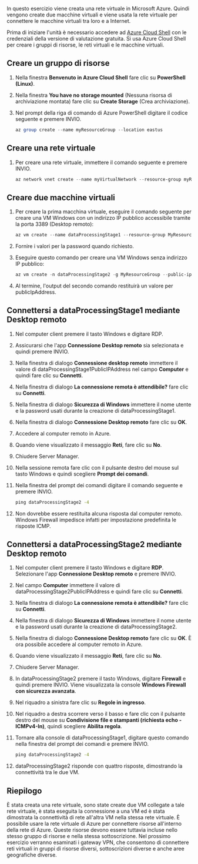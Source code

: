 In questo esercizio viene creata una rete virtuale in Microsoft Azure. Quindi vengono create due macchine virtuali e viene usata la rete virtuale per connettere le macchine virtuali tra loro e a Internet.

Prima di iniziare l'unità è necessario accedere ad [Azure Cloud Shell](https://shell.azure.com) con le credenziali della versione di valutazione gratuita. Si usa Azure Cloud Shell per creare i gruppi di risorse, le reti virtuali e le macchine virtuali.

## <a name="create-a-resource-group"></a>Creare un gruppo di risorse

1. Nella finestra **Benvenuto in Azure Cloud Shell** fare clic su **PowerShell (Linux)**.

1. Nella finestra **You have no storage mounted** (Nessuna risorsa di archiviazione montata) fare clic su **Create Storage** (Crea archiviazione).

1. Nel prompt della riga di comando di Azure PowerShell digitare il codice seguente e premere INVIO.

    ```PowerShell
    az group create --name myResourceGroup --location eastus
    ```

## <a name="create-a-virtual-network"></a>Creare una rete virtuale

1. Per creare una rete virtuale, immettere il comando seguente e premere INVIO.

    ```PowerShell
    az network vnet create --name myVirtualNetwork --resource-group myResourceGroup --subnet-name default
    ```

## <a name="create-two-virtual-machines"></a>Creare due macchine virtuali

1. Per creare la prima macchina virtuale, eseguire il comando seguente per creare una VM Windows con un indirizzo IP pubblico accessibile tramite la porta 3389 (Desktop remoto):

    ``` PowerShell
    az vm create --name dataProcessingStage1 --resource-group MyResourceGroup --admin-username "DataAdmin"--image Win2016Datacenter
    ```

1. Fornire i valori per la password quando richiesto.

1. Eseguire questo comando per creare una VM Windows senza indirizzo IP pubblico:

    ```PowerShell
    az vm create -n dataProcessingStage2 -g MyResourceGroup --public-ip-address '' --admin-username "DataAdmin"--image Win2016Datacenter
    ```

1. Al termine, l'output del secondo comando restituirà un valore per publicIpAddress.

## <a name="connect-to-dataprocessingstage1-using-remote-desktop"></a>Connettersi a dataProcessingStage1 mediante Desktop remoto

1. Nel computer client premere il tasto Windows e digitare RDP.

1. Assicurarsi che l'app **Connessione Desktop remoto** sia selezionata e quindi premere INVIO.

1. Nella finestra di dialogo **Connessione desktop remoto** immettere il valore di dataProcessingStage1PublicIPAddress nel campo **Computer** e quindi fare clic su **Connetti**.

1. Nella finestra di dialogo **La connessione remota è attendibile?** fare clic su **Connetti**.

1. Nella finestra di dialogo **Sicurezza di Windows** immettere il nome utente e la password usati durante la creazione di dataProcessingStage1.

1. Nella finestra di dialogo **Connessione Desktop remoto** fare clic su **OK**.

1. Accedere al computer remoto in Azure.

1. Quando viene visualizzato il messaggio **Reti**, fare clic su **No**.

1. Chiudere Server Manager.

1. Nella sessione remota fare clic con il pulsante destro del mouse sul tasto Windows e quindi scegliere **Prompt dei comandi**.

1. Nella finestra del prompt dei comandi digitare il comando seguente e premere INVIO.

    ```cmd
    ping dataProcessingStage2 -4
    ```

1. Non dovrebbe essere restituita alcuna risposta dal computer remoto. Windows Firewall impedisce infatti per impostazione predefinita le risposte ICMP.

## <a name="connect-to-dataprocessingstage2-using-remote-desktop"></a>Connettersi a dataProcessingStage2 mediante Desktop remoto

1. Nel computer client premere il tasto Windows e digitare **RDP**. Selezionare l'app **Connessione Desktop remoto** e premere INVIO.

1. Nel campo **Computer** immettere il valore di dataProcessingStage2PublicIPAddress e quindi fare clic su **Connetti**.

1. Nella finestra di dialogo **La connessione remota è attendibile?** fare clic su **Connetti**.

1. Nella finestra di dialogo **Sicurezza di Windows** immettere il nome utente e la password usati durante la creazione di dataProcessingStage2.

1. Nella finestra di dialogo **Connessione Desktop remoto** fare clic su **OK**. È ora possibile accedere al computer remoto in Azure.

1. Quando viene visualizzato il messaggio **Reti**, fare clic su **No**.

1. Chiudere Server Manager.

1. In dataProcessingStage2 premere il tasto Windows, digitare **Firewall** e quindi premere INVIO. Viene visualizzata la console **Windows Firewall con sicurezza avanzata**.

1. Nel riquadro a sinistra fare clic su **Regole in ingresso**.

1. Nel riquadro a destra scorrere verso il basso e fare clic con il pulsante destro del mouse su **Condivisione file e stampanti (richiesta echo - ICMPv4-In)**, quindi scegliere **Abilita regola**.

1. Tornare alla console di dataProcessingStage1, digitare questo comando nella finestra del prompt dei comandi e premere INVIO.

    ```cmd
    ping dataProcessingStage2 -4
    ```

1. dataProcessingStage2 risponde con quattro risposte, dimostrando la connettività tra le due VM.

## <a name="summary"></a>Riepilogo

È stata creata una rete virtuale, sono state create due VM collegate a tale rete virtuale, è stata eseguita la connessione a una VM ed è stata dimostrata la connettività di rete all'altra VM nella stessa rete virtuale. È possibile usare la rete virtuale di Azure per connettere risorse all'interno della rete di Azure. Queste risorse devono essere tuttavia incluse nello stesso gruppo di risorse e nella stessa sottoscrizione. Nel prossimo esercizio verranno esaminati i gateway VPN, che consentono di connettere reti virtuali in gruppi di risorse diversi, sottoscrizioni diverse e anche aree geografiche diverse.
